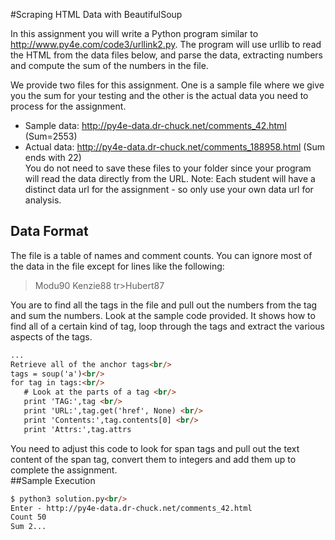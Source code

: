 #Scraping HTML Data with BeautifulSoup

In this assignment you will write a Python program similar to http://www.py4e.com/code3/urllink2.py. The program will use urllib to read the HTML from the data files below, and parse the data, extracting numbers and compute the sum of the numbers in the file.

We provide two files for this assignment. One is a sample file where we give you the sum for your testing and the other is the actual data you need to process for the assignment.

- Sample data: http://py4e-data.dr-chuck.net/comments_42.html (Sum=2553)<br/>
- Actual data: http://py4e-data.dr-chuck.net/comments_188958.html (Sum ends with 22)<br/>
You do not need to save these files to your folder since your program will read the data directly from the URL. Note: Each student will have a distinct data url for the assignment - so only use your own data url for analysis.<br/>
## Data Format
The file is a table of names and comment counts. You can ignore most of the data in the file except for lines like the following:<br/>

><tr><td>Modu</td><td><span class="comments">90</span></td></tr>
><tr><td>Kenzie</td><td><span class="comments">88</span></td></tr>
>tr><td>Hubert</td><td><span class="comments">87</span></td></tr>

You are to find all the <span> tags in the file and pull out the numbers from the tag and sum the numbers.
Look at the sample code provided. It shows how to find all of a certain kind of tag, loop through the tags and extract the various aspects of the tags.
```html
...
Retrieve all of the anchor tags<br/>
tags = soup('a')<br/>
for tag in tags:<br/>
   # Look at the parts of a tag <br/>
   print 'TAG:',tag <br/>
   print 'URL:',tag.get('href', None) <br/>
   print 'Contents:',tag.contents[0] <br/>
   print 'Attrs:',tag.attrs  
```
You need to adjust this code to look for span tags and pull out the text content of the span tag, convert them to integers and add them up to complete the assignment.  
##Sample Execution
```html
$ python3 solution.py<br/>
Enter - http://py4e-data.dr-chuck.net/comments_42.html  
Count 50  
Sum 2...  
```
